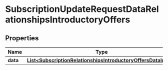 

# SubscriptionUpdateRequestDataRelationshipsIntroductoryOffers


## Properties

| Name | Type | Description | Notes |
|------------ | ------------- | ------------- | -------------|
|**data** | [**List&lt;SubscriptionRelationshipsIntroductoryOffersDataInner&gt;**](SubscriptionRelationshipsIntroductoryOffersDataInner.md) |  |  [optional] |



